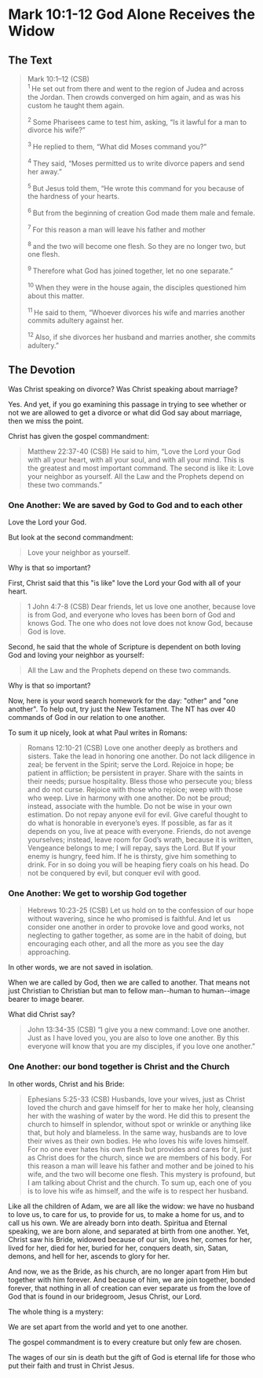# Mark 10:1-12 God Alone Receives the Widow

## The Text

>Mark 10:1–12 (CSB)  
><sup> 1 </sup> He set out from there and went to the region of Judea and across the Jordan. Then crowds converged on him again, and as was his custom he taught them again. 
>
><sup> 2 </sup> Some Pharisees came to test him, asking, “Is it lawful for a man to divorce his wife?” 
>
><sup> 3 </sup> He replied to them, “What did Moses command you?” 
>
><sup> 4 </sup> They said, “Moses permitted us to write divorce papers and send her away.” 
>
><sup> 5 </sup> But Jesus told them, “He wrote this command for you because of the hardness of your hearts. 
>
><sup> 6 </sup> But from the beginning of creation God made them male and female. 
>
><sup> 7 </sup> For this reason a man will leave his father and mother 
>
><sup> 8 </sup> and the two will become one flesh. So they are no longer two, but one flesh. 
>
><sup> 9 </sup> Therefore what God has joined together, let no one separate.” 
>
><sup> 10 </sup> When they were in the house again, the disciples questioned him about this matter. 
>
><sup> 11 </sup> He said to them, “Whoever divorces his wife and marries another commits adultery against her. 
>
><sup> 12 </sup> Also, if she divorces her husband and marries another, she commits adultery.”

## The Devotion

Was Christ speaking on divorce? Was Christ speaking about marriage?

Yes. And yet, if you go examining this passage in trying to see whether or not we are allowed to get a divorce or what did God say about marriage, then we miss the point.

Christ has given the gospel commandment:

>Matthew 22:37-40 (CSB) He said to him, “Love the Lord your God with all your heart, with all your soul, and with all your mind. This is the greatest and most important command. The second is like it: Love your neighbor as yourself. All the Law and the Prophets depend on these two commands.”

### One Another: We are saved by God to God and to each other

Love the Lord your God.

But look at the second commandment:

>Love your neighbor as yourself.

Why is that so important?

First, Christ said that this "is like" love the Lord your God with all of your heart.

>1 John 4:7-8 (CSB) Dear friends, let us love one another, because love is from God, and everyone who loves has been born of God and knows God. The one who does not love does not know God, because God is love.

Second, he said that the whole of Scripture is dependent on both loving God and loving your neighbor as yourself:

>All the Law and the Prophets depend on these two commands.

Why is that so important?

Now, here is your word search homework for the day: "other" and "one another". To help out, try just the New Testament. The NT has over 40 commands of God in our relation to one another.

To sum it up nicely, look at what Paul writes in Romans:

>Romans 12:10-21 (CSB) Love one another deeply as brothers and sisters. Take the lead in honoring one another. Do not lack diligence in zeal; be fervent in the Spirit; serve the Lord. Rejoice in hope; be patient in affliction; be persistent in prayer. Share with the saints in their needs; pursue hospitality. Bless those who persecute you; bless and do not curse. Rejoice with those who rejoice; weep with those who weep. Live in harmony with one another. Do not be proud; instead, associate with the humble. Do not be wise in your own estimation. Do not repay anyone evil for evil. Give careful thought to do what is honorable in everyone’s eyes. If possible, as far as it depends on you, live at peace with everyone. Friends, do not avenge yourselves; instead, leave room for God’s wrath, because it is written, Vengeance belongs to me; I will repay, says the Lord. But
If your enemy is hungry, feed him.
If he is thirsty, give him something to drink.
For in so doing
you will be heaping fiery coals on his head.
Do not be conquered by evil, but conquer evil with good.

### One Another: We get to worship God together

>Hebrews 10:23-25 (CSB) Let us hold on to the confession of our hope without wavering, since he who promised is faithful. And let us consider one another in order to provoke love and good works, not neglecting to gather together, as some are in the habit of doing, but encouraging each other, and all the more as you see the day approaching.

In other words, we are not saved in isolation.

When we are called by God, then we are called to another. That means not just Christian to Christian but man to fellow man--human to human--image bearer to image bearer.

What did Christ say?

>John 13:34-35 (CSB) “I give you a new command: Love one another. Just as I have loved you, you are also to love one another. By this everyone will know that you are my disciples, if you love one another.”

### One Another: our bond together is Christ and the Church

In other words, Christ and his Bride:

>Ephesians 5:25-33 (CSB) Husbands, love your wives, just as Christ loved the church and gave himself for her to make her holy, cleansing her with the washing of water by the word. He did this to present the church to himself in splendor, without spot or wrinkle or anything like that, but holy and blameless. In the same way, husbands are to love their wives as their own bodies. He who loves his wife loves himself. For no one ever hates his own flesh but provides and cares for it, just as Christ does for the church, since we are members of his body. For this reason a man will leave his father and mother and be joined to his wife, and the two will become one flesh. This mystery is profound, but I am talking about Christ and the church. To sum up, each one of you is to love his wife as himself, and the wife is to respect her husband.

Like all the children of Adam, we are all like the widow: we have no husband to love us, to care for us, to provide for us, to make a home for us, and to call us his own. We are already born into death. Spiritua and Eternal speaking, we are born alone, and separated at birth from one another. Yet, Christ saw his Bride, widowed because of our sin, loves her, comes for her, lived for her, died for her, buried for her, conquers death, sin, Satan, demons, and hell for her, ascends to glory for her.

And now, we as the Bride, as his church, are no longer apart from Him but together with him forever. And because of him, we are join together, bonded forever, that nothing in all of creation can ever separate us from the love of God that is found in our bridegroom, Jesus Christ, our Lord.

The whole thing is a mystery: 

We are set apart from the world and yet to one another.

The gospel commandment is to every creature but only few are chosen.

The wages of our sin is death but the gift of God is eternal life for those who put their faith and trust in Christ Jesus.

